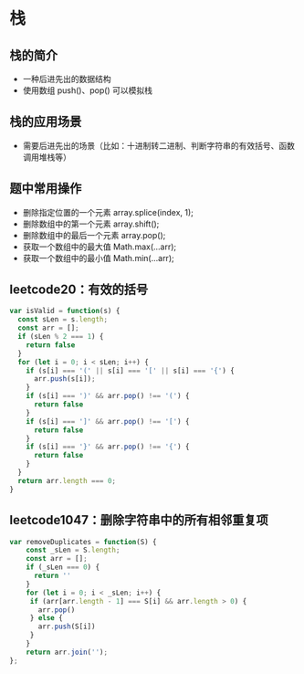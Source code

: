 # 栈
## 栈的简介
- 一种后进先出的数据结构
- 使用数组 push()、pop() 可以模拟栈

## 栈的应用场景
- 需要后进先出的场景（比如：十进制转二进制、判断字符串的有效括号、函数调用堆栈等）

## 题中常用操作
- 删除指定位置的一个元素 array.splice(index, 1);
- 删除数组中的第一个元素 array.shift();
- 删除数组中的最后一个元素 array.pop();
- 获取一个数组中的最大值 Math.max(...arr);
- 获取一个数组中的最小值 Math.min(...arr);

## leetcode20：有效的括号
```javascript
var isValid = function(s) {
  const sLen = s.length;
  const arr = [];
  if (sLen % 2 === 1) {
    return false
  }
  for (let i = 0; i < sLen; i++) {
    if (s[i] === '(' || s[i] === '[' || s[i] === '{') {
      arr.push(s[i]);
    }
    if (s[i] === ')' && arr.pop() !== '(') {
      return false
    }
    if (s[i] === ']' && arr.pop() !== '[') {
      return false
    }
    if (s[i] === '}' && arr.pop() !== '{') {
      return false
    }
  }
  return arr.length === 0;
}
```

## leetcode1047：删除字符串中的所有相邻重复项
```javascript
var removeDuplicates = function(S) {
	const _sLen = S.length;
	const arr = [];
	if (_sLen === 0) {
	  return ''
	}
	for (let i = 0; i < _sLen; i++) {
	 if (arr[arr.length - 1] === S[i] && arr.length > 0) {
	   arr.pop()
	 } else {
	   arr.push(S[i])
	 }
	}
	return arr.join('');
};
```
